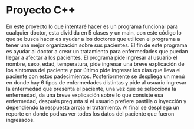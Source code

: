 # Proyecto C++
En este proyecto lo que intentaré hacer es un programa funcional para cualquier doctor, esta dividida en 5 clases y un main, con este código lo que se busca hacer es ayudar a los doctores que utilicen el programa a tener una mejor organización sobre sus pacientes. El fin de este programa es ayudar al doctor a crear un tratamiento para enfermedades que puedan llegar a afectar a los pacientes. El programa pide ingresar al usuario el nombre, sexo, edad, temperatura, pide ingresar una breve explicación de los sintomas del paciente y por último pide ingresar los dias que lleva el paciente con estos padecimientos.
Posteriormente se despliega un menú en donde hay 6 tipos de enfermedades distintas y pide al usuario ingresar la enfermedad que presenta el paciente, una vez que se selecciona la enfermedad, da una breve explicación sobre lo que consiste esa enfermedad, después pregunta si el usuario prefiere pastilla o inyección y dependiendo la respuesta arroja el tratamiento. Al final se despliega un reporte en donde podras ver todos los datos del paciente que fueron ingresados. 
